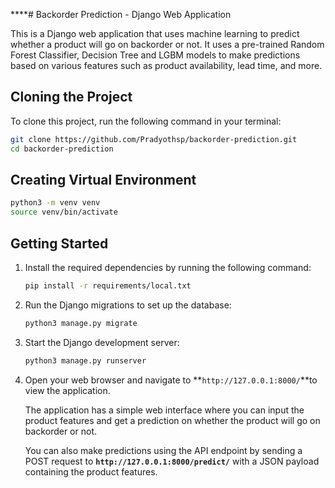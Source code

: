 ****# Backorder Prediction - Django Web Application

This is a Django web application that uses machine learning to predict whether a product will go on backorder or not. It uses a pre-trained Random Forest Classifier, Decision Tree and LGBM models to make predictions based on various features such as product availability, lead time, and more.

## ****Cloning the Project****

To clone this project, run the following command in your terminal:

```bash
git clone https://github.com/Pradyothsp/backorder-prediction.git
cd backorder-prediction
```

## Creating Virtual Environment

```bash
python3 -m venv venv
source venv/bin/activate
```

## ****Getting Started****

1. Install the required dependencies by running the following command:
    
    ```bash
    pip install -r requirements/local.txt
    ```
    
2. Run the Django migrations to set up the database:
    
    ```bash
    python3 manage.py migrate
    ```
    
3. Start the Django development server:
    
    ```bash
    python3 manage.py runserver
    ```
    
4. Open your web browser and navigate to **`http://127.0.0.1:8000/`**to view the application.
    
    The application has a simple web interface where you can input the product features and get a prediction on whether the product will go on backorder or not.
    
    You can also make predictions using the API endpoint by sending a POST request to **`http://127.0.0.1:8000/predict/`** with a JSON payload containing the product features.